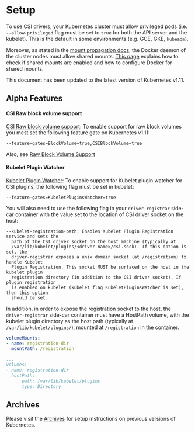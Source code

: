 # Setup

To use CSI drivers, your Kubernetes cluster must allow privileged pods (i.e. `--allow-privileged` flag must be set to `true` for both the API server and the kubelet). This is the default in some environments (e.g. GCE, GKE, `kubeadm`).

Moreover, as stated in the [mount propagation docs][mount-propagation-docs], the Docker daemon of the cluster nodes must allow shared mounts. [This page][docker-shared-mount] explains how to check if shared mounts are enabled and how to configure Docker for shared mounts.

This document has been updated to the latest version of Kubernetes v1.11.

## Alpha Features

#### CSI Raw block volume support

[CSI Raw block volume support][rawvol]: To enable support for raw block volumes
you mest set the following feature gate on Kubernetes v1.11:

```
--feature-gates=BlockVolume=true,CSIBlockVolume=true
```

Also, see [Raw Block Volume Support][rawsupport]

#### Kubelet Plugin Watcher

[Kubelet Plugin Watcher][plugin-watcher]: To enable support for Kubelet plugin
watcher for CSI plugins, the following flag must be set in kubelet:

```
--feature-gates=KubeletPluginsWatcher=true
```

You will also need to use the following flag in your `driver-registrar` side-car
container with the value set to the location of CSI driver socket on the host:

```
--kubelet-registration-path: Enables Kubelet Plugin Registration service and sets the
  path of the CSI driver socket on the host machine (typically at
  /var/lib/kubelet/plugins/<driver-name>/csi.sock). If this option is set, the
  driver-registrar exposes a unix domain socket (at /registration) to handle Kubelet
  Plugin Registration. This socket MUST be surfaced on the host in the kubelet plugin
  registration directory (in addition to the CSI driver socket). If plugin registration
  is enabled on kubelet (kubelet flag KubeletPluginsWatcher is set), then this option
  should be set.
```

In addition, in order to expose the registration socket to the host, the
`driver-registrar` side-car container must have a HostPath volume, with the
kubelet plugin directory as the host path (typically at
`/var/lib/kubelet/plugins/`), mounted at `/registration` in the container.

```yaml
volumeMounts:
- name: registration-dir
  mountPath: /registration

...
volumes:
- name: registration-dir
  hostPath:
      path: /var/lib/kubelet/plugins
      type: Directory
```

## Archives

Please visit the [Archives](Archive.html) for setup instructions on previous versions of Kubernetes.

[mount-propagation-docs]: https://kubernetes.io/docs/concepts/storage/volumes/#mount-propagation
[docker-shared-mount]: https://docs.portworx.com/knowledgebase/shared-mount-propogation.html
[rawvol]: https://kubernetes.io/docs/concepts/storage/volumes/#csi-raw-block-volume-support
[rawsupport]: https://kubernetes.io/docs/concepts/storage/persistent-volumes/#raw-block-volume-support
[plugin-watcher]: https://docs.google.com/document/d/1dtHpGY-gPe9sY7zzMGnm8Ywo09zJfNH-E1KEALFV39s/edit#heading=h.7fe6spexljh6
